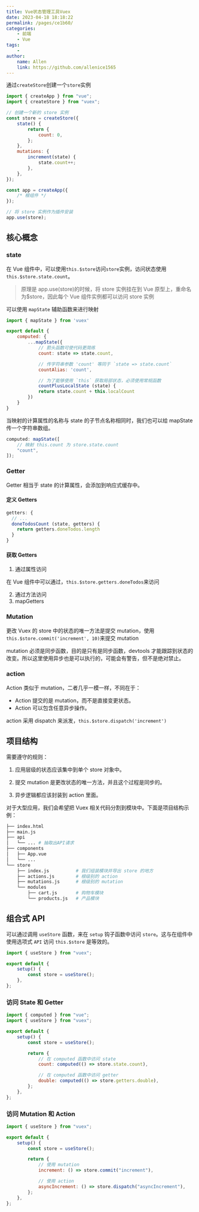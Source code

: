 ```yaml
---
title: Vue状态管理工具Vuex
date: 2023-04-18 18:18:22
permalink: /pages/ce1b60/
categories:
    - 前端
    - Vue
tags:
    -
author:
    name: Allen
    link: https://github.com/allenice1565
---
```


通过`createStore`创建一个`store`实例

```js
import { createApp } from "vue";
import { createStore } from "vuex";

// 创建一个新的 store 实例
const store = createStore({
    state() {
        return {
            count: 0,
        };
    },
    mutations: {
        increment(state) {
            state.count++;
        },
    },
});

const app = createApp({
    /* 根组件 */
});

// 将 store 实例作为插件安装
app.use(store);
```

## 核心概念

### state

在 Vue 组件中，可以使用`this.$store`访问`store`实例，访问状态使用`this.$store.state.count`。

> 原理是 app.use(store)的时候，将 store 实例挂在到 Vue 原型上，重命名为$store，因此每个 Vue 组件实例都可以访问 store 实例

可以使用 `mapState` 辅助函数来进行映射

```js
import { mapState } from 'vuex'

export default {
    computed: {
        ...mapState({
            // 箭头函数可使代码更简练
            count: state => state.count,

            // 传字符串参数 'count' 等同于 `state => state.count`
            countAlias: 'count',

            // 为了能够使用 `this` 获取局部状态，必须使用常规函数
            countPlusLocalState (state) {
            return state.count + this.localCount
        })
    }
}
```

当映射的计算属性的名称与 state 的子节点名称相同时，我们也可以给 mapState 传一个字符串数组。

```js
computed: mapState([
    // 映射 this.count 为 store.state.count
    "count",
]);
```

### Getter

Getter 相当于 state 的计算属性，会添加到响应式缓存中。

#### 定义 Getters

```js
getters: {
  // ...
  doneTodosCount (state, getters) {
    return getters.doneTodos.length
  }
}
```

#### 获取 Getters

1. 通过属性访问

在 Vue 组件中可以通过，`this.$store.getters.doneTodos`来访问

2. 通过方法访问
3. mapGetters

### Mutation

更改 Vuex 的 store 中的状态的唯一方法是提交 mutation，使用`this.$store.commit('increment', 10)`来提交 mutation

mutation 必须是同步函数，目的是只有是同步函数，devtools 才能跟踪到状态的改变。所以这里使用异步也是可以执行的，可能会有警告，但不是绝对禁止。

### action

Action 类似于 mutation，二者几乎一模一样，不同在于：

-   Action 提交的是 mutation，而不是直接变更状态。
-   Action 可以包含任意异步操作。

action 采用 dispatch 来派发，`this.$store.dispatch('increment')`

## 项目结构

需要遵守的规则：

1. 应用层级的状态应该集中到单个 store 对象中。

2. 提交 mutation 是更改状态的唯一方法，并且这个过程是同步的。

3. 异步逻辑都应该封装到 action 里面。

对于大型应用，我们会希望把 Vuex 相关代码分割到模块中。下面是项目结构示例：

```bash
├── index.html
├── main.js
├── api
│   └── ... # 抽取出API请求
├── components
│   ├── App.vue
│   └── ...
└── store
    ├── index.js          # 我们组装模块并导出 store 的地方
    ├── actions.js        # 根级别的 action
    ├── mutations.js      # 根级别的 mutation
    └── modules
        ├── cart.js       # 购物车模块
        └── products.js   # 产品模块
```

## 组合式 API

可以通过调用 `useStore` 函数，来在 `setup` 钩子函数中访问 `store`。这与在组件中使用选项式 `API` 访问 `this.$store` 是等效的。

```js
import { useStore } from "vuex";

export default {
    setup() {
        const store = useStore();
    },
};
```

### 访问 State 和 Getter

```js
import { computed } from "vue";
import { useStore } from "vuex";

export default {
    setup() {
        const store = useStore();

        return {
            // 在 computed 函数中访问 state
            count: computed(() => store.state.count),

            // 在 computed 函数中访问 getter
            double: computed(() => store.getters.double),
        };
    },
};
```

### 访问 Mutation 和 Action

```js
import { useStore } from "vuex";

export default {
    setup() {
        const store = useStore();

        return {
            // 使用 mutation
            increment: () => store.commit("increment"),

            // 使用 action
            asyncIncrement: () => store.dispatch("asyncIncrement"),
        };
    },
};
```
